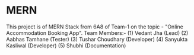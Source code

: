 # MERN
This project is of MERN Stack from 6A8 of Team-1 on the topic - "Online Accommodation Booking App".
Team Members:-
(1) Vedant Jha (Lead)
(2) Aabhas Tamhane (Tester)
(3) Tushar Choudhary (Developer)
(4) Sanyukta Kasliwal (Developer)
(5) Shubhi (Documentation)

